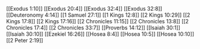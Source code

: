 [[Exodus 1:10]]
[[Exodus 20:4]]
[[Exodus 32:4]]
[[Exodus 32:8]]
[[Deuteronomy 4:14]]
[[1 Samuel 27:1]]
[[1 Kings 12:8]]
[[2 Kings 10:29]]
[[2 Kings 17:8]]
[[2 Kings 17:16]]
[[2 Chronicles 11:15]]
[[2 Chronicles 13:8]]
[[2 Chronicles 17:4]]
[[2 Chronicles 33:7]]
[[Proverbs 14:12]]
[[Isaiah 30:1]]
[[Isaiah 30:10]]
[[Ezekiel 16:26]]
[[Hosea 8:4]]
[[Hosea 10:5]]
[[Hosea 10:10]]
[[2 Peter 2:19]]
